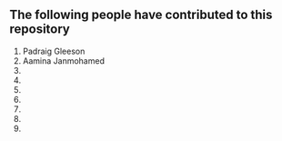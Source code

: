## The following people have contributed to this repository

1) Padraig Gleeson
2) Aamina Janmohamed
3)
4) 
5)
6)
7)
8)
9) 
